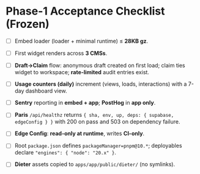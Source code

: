 # Phase-1 Acceptance Checklist (Frozen)
- [ ] Embed loader (loader + minimal runtime) ≤ **28KB gz**.
- [ ] First widget renders across **3 CMSs**.
- [ ] **Draft→Claim** flow: anonymous draft created on first load; claim ties widget to workspace; **rate-limited** audit entries exist.
- [ ] **Usage counters (daily)** increment (views, loads, interactions) with a 7-day dashboard view.
- [ ] **Sentry** reporting in **embed + app**; **PostHog** in **app only**.
- [ ] **Paris** `/api/healthz` returns `{ sha, env, up, deps: { supabase, edgeConfig } }` with 200 on pass and 503 on dependency failure.
- [ ] **Edge Config**: **read-only at runtime**, writes **CI-only**.
- [ ] Root `package.json` defines `packageManager=pnpm@10.*`; deployables declare `"engines": { "node": "20.x" }`.
- [ ] **Dieter** assets copied to `apps/app/public/dieter/` (no symlinks).

